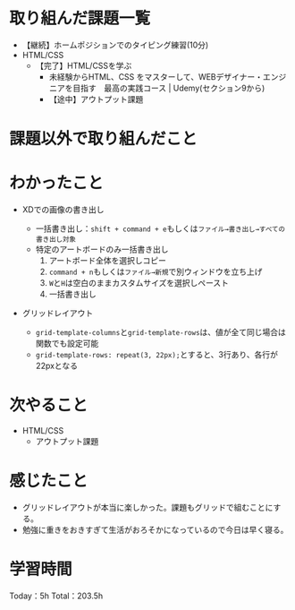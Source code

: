 # 取り組んだ課題一覧
- 【継続】ホームポジションでのタイピング練習(10分)
- HTML/CSS
  - 【完了】HTML/CSSを学ぶ
    - 未経験からHTML、CSS をマスターして、WEBデザイナー・エンジニアを目指す　最高の実践コース | Udemy(セクション9から)
	- 【途中】アウトプット課題

# 課題以外で取り組んだこと

# わかったこと
- XDでの画像の書き出し
	- 一括書き出し：`shift + command + e`もしくは`ファイル→書き出し→すべての書き出し対象`
	- 特定のアートボードのみ一括書き出し  
		1. アートボード全体を選択しコピー
		1. `command + n`もしくは`ファイル→新規`で別ウィンドウを立ち上げ
		1. `W`と`H`は空白のままカスタムサイズを選択しペースト
		1. 一括書き出し

- グリッドレイアウト
	- `grid-template-columns`と`grid-template-rows`は、値が全て同じ場合は関数でも設定可能
	- `grid-template-rows: repeat(3, 22px);`とすると、3行あり、各行が22pxとなる

# 次やること
- HTML/CSS
  - アウトプット課題

# 感じたこと
- グリッドレイアウトが本当に楽しかった。課題もグリッドで組むことにする。
- 勉強に重きをおきすぎて生活がおろそかになっているので今日は早く寝る。

# 学習時間
Today：5h Total：203.5h
